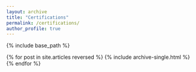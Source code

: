 ```yaml
---
layout: archive
title: "Certifications"
permalink: /certifications/
author_profile: true
---
```


{% include base_path %}


{% for post in site.articles reversed %}
  {% include archive-single.html %}
{% endfor %}